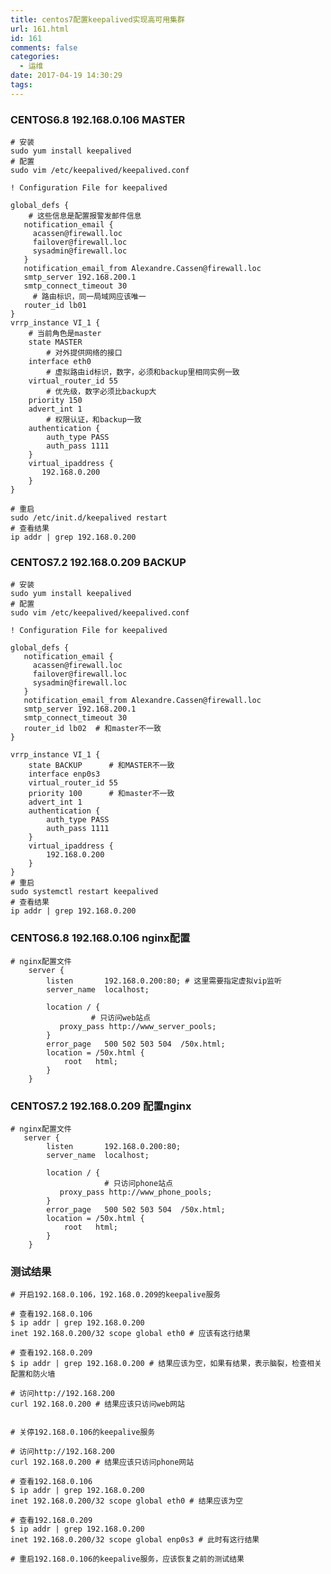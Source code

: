 ```yaml
---
title: centos7配置keepalived实现高可用集群
url: 161.html
id: 161
comments: false
categories:
  - 运维
date: 2017-04-19 14:30:29
tags:
---
```


### CENTOS6.8 192.168.0.106 MASTER

    # 安装
    sudo yum install keepalived
    # 配置
    sudo vim /etc/keepalived/keepalived.conf
    
    ! Configuration File for keepalived
    
    global_defs {
        # 这些信息是配置报警发邮件信息
       notification_email {
         acassen@firewall.loc
         failover@firewall.loc
         sysadmin@firewall.loc
       }
       notification_email_from Alexandre.Cassen@firewall.loc
       smtp_server 192.168.200.1
       smtp_connect_timeout 30
         # 路由标识，同一局域网应该唯一
       router_id lb01
    }
    vrrp_instance VI_1 {
        # 当前角色是master
        state MASTER
            # 对外提供网络的接口
        interface eth0
            # 虚拟路由id标识，数字，必须和backup里相同实例一致
        virtual_router_id 55
            # 优先级，数字必须比backup大
        priority 150
        advert_int 1
            # 权限认证，和backup一致
        authentication {
            auth_type PASS
            auth_pass 1111
        }
        virtual_ipaddress {
           192.168.0.200
        }
    }
    
    # 重启
    sudo /etc/init.d/keepalived restart
    # 查看结果
    ip addr | grep 192.168.0.200
    

### CENTOS7.2 192.168.0.209 BACKUP

    # 安装
    sudo yum install keepalived
    # 配置
    sudo vim /etc/keepalived/keepalived.conf
    
    ! Configuration File for keepalived
    
    global_defs {
       notification_email {
         acassen@firewall.loc
         failover@firewall.loc
         sysadmin@firewall.loc
       }
       notification_email_from Alexandre.Cassen@firewall.loc
       smtp_server 192.168.200.1
       smtp_connect_timeout 30
       router_id lb02  # 和master不一致
    }
    
    vrrp_instance VI_1 {
        state BACKUP      # 和MASTER不一致
        interface enp0s3
        virtual_router_id 55
        priority 100      # 和master不一致
        advert_int 1
        authentication {
            auth_type PASS
            auth_pass 1111
        }
        virtual_ipaddress {
            192.168.0.200
        }
    }
    # 重启
    sudo systemctl restart keepalived
    # 查看结果
    ip addr | grep 192.168.0.200
    

### CENTOS6.8 192.168.0.106 nginx配置

    # nginx配置文件
        server {
            listen       192.168.0.200:80; # 这里需要指定虚拟vip监听
            server_name  localhost;
    
            location / {
                      # 只访问web站点
               proxy_pass http://www_server_pools;
            }
            error_page   500 502 503 504  /50x.html;
            location = /50x.html {
                root   html;
            }
        }
    

### CENTOS7.2 192.168.0.209 配置nginx

    # nginx配置文件
       server {
            listen       192.168.0.200:80;
            server_name  localhost;
    
            location / {
                         # 只访问phone站点
               proxy_pass http://www_phone_pools;
            }
            error_page   500 502 503 504  /50x.html;
            location = /50x.html {
                root   html;
            }
        }
    
    

### 测试结果

    # 开启192.168.0.106，192.168.0.209的keepalive服务
    
    # 查看192.168.0.106
    $ ip addr | grep 192.168.0.200
    inet 192.168.0.200/32 scope global eth0 # 应该有这行结果
    
    # 查看192.168.0.209
    $ ip addr | grep 192.168.0.200 # 结果应该为空，如果有结果，表示脑裂，检查相关配置和防火墙
    
    # 访问http://192.168.200 
    curl 192.168.0.200 # 结果应该只访问web网站
    
    
    # 关停192.168.0.106的keepalive服务
    
    # 访问http://192.168.200 
    curl 192.168.0.200 # 结果应该只访问phone网站
    
    # 查看192.168.0.106
    $ ip addr | grep 192.168.0.200
    inet 192.168.0.200/32 scope global eth0 # 结果应该为空
    
    # 查看192.168.0.209
    $ ip addr | grep 192.168.0.200 
    inet 192.168.0.200/32 scope global enp0s3 # 此时有这行结果
    
    # 重启192.168.0.106的keepalive服务，应该恢复之前的测试结果